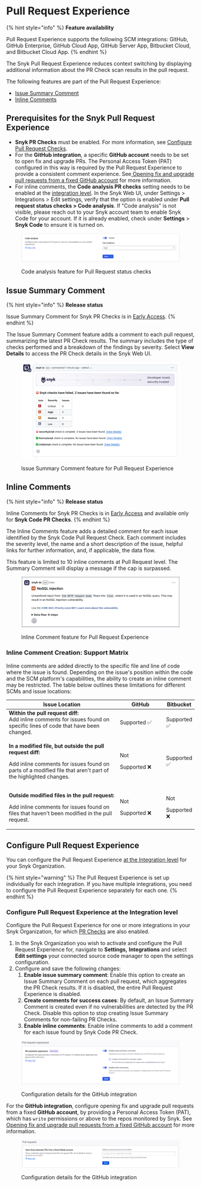 # Pull Request Experience

{% hint style="info" %}
**Feature availability**

Pull Request Experience supports the following SCM integrations: GitHub, GitHub Enterprise, GitHub Cloud App, GitHub Server App, Bitbucket Cloud, and Bitbucket Cloud App.
{% endhint %}

The Snyk Pull Request Experience reduces context switching by displaying additional information about the PR Check scan results in the pull request.

The following features are part of the Pull Request Experience:

* [Issue Summary Comment](pull-request-experience.md#issue-summary-comment)
* [Inline Comments](pull-request-experience.md#inline-comments)

## Prerequisites for the Snyk Pull Request Experience

* **Snyk PR Checks** must be enabled. For more information, see [Configure Pull Request Checks](configure-pull-request-checks.md).
* For the **GitHub integration**, a specific **GitHub account** needs to be set to open fix and upgrade PRs. The Personal Access Token (PAT) configured in this way is required by the Pull Request Experience to provide a consistent comment experience. See[ ](../snyk-pull-or-merge-requests/opening-fix-and-upgrade-pull-requests-from-a-fixed-github-account.md)[Opening fix and upgrade pull requests from a fixed GitHub account](../snyk-pull-or-merge-requests/opening-fix-and-upgrade-pull-requests-from-a-fixed-github-account.md) for more information.
* For inline comments, the **Code analysis PR checks** setting needs to be enabled at the [integration level](https://docs.snyk.io/scan-with-snyk/pull-requests/pull-request-checks/pull-request-experience#configure-pull-request-experience-at-the-integration-level). In the Snyk Web UI, under Settings > Integrations > Edit settings,  verify that the option is enabled under **Pull request status checks > Code analysis**. If "Code analysis" is not visible, please reach out to your Snyk account team to enable Snyk Code for your account. If it is already enabled, check under **Settings** > **Snyk Code** to ensure it is turned on.

<figure><img src="../../../.gitbook/assets/Screenshot 2024-11-27 at 14.14.35.png" alt=""><figcaption><p>Code analysis feature for Pull Request status checks</p></figcaption></figure>

## Issue Summary Comment

{% hint style="info" %}
**Release status**

Issue Summary Comment for Snyk PR Checks is in [Early Access](../../../getting-started/snyk-release-process.md#early-access).
{% endhint %}

The Issue Summary Comment feature adds a comment to each pull request, summarizing the latest PR Check results. The summary includes the type of checks performed and a breakdown of the findings by severity. Select **View Details** to access the PR Check details in the Snyk Web UI.

<figure><img src="../../../.gitbook/assets/image (586).png" alt=""><figcaption><p>Issue Summary Comment feature for Pull Request Experience</p></figcaption></figure>

## Inline Comments

{% hint style="info" %}
**Release status**

Inline Comments for Snyk PR Checks is in [Early Access](../../../getting-started/snyk-release-process.md#early-access) and available only for **Snyk Code PR Checks**.
{% endhint %}

The Inline Comments feature adds a detailed comment for each issue identified by the Snyk Code Pull Request Check. Each comment includes the severity level, the name and a short description of the issue, helpful links for further information, and, if applicable, the data flow.&#x20;

This feature is limited to 10 inline comments at Pull Request level. The Summary Comment will display a message if the cap is surpassed.

<figure><img src="../../../.gitbook/assets/Screenshot 2024-11-27 at 14.03.12.png" alt=""><figcaption><p>Inline Comment feature for Pull Request Experience</p></figcaption></figure>

### Inline Comment Creation: Support Matrix

Inline comments are added directly to the specific file and line of code where the issue is found. Depending on the issue's position within the code and the SCM platform's capabilities, the ability to create an inline comment may be restricted. The table below outlines these limitations for different SCMs and issue locations:

<table data-full-width="false"><thead><tr><th width="458">Issue Location</th><th width="143">GitHub</th><th>Bitbucket</th></tr></thead><tbody><tr><td><strong>Within the pull request diff:</strong> <br>Add inline comments for issues found on specific lines of code that have been changed.</td><td>Supported <span data-gb-custom-inline data-tag="emoji" data-code="2705">✅</span></td><td>Supported <span data-gb-custom-inline data-tag="emoji" data-code="2705">✅</span></td></tr><tr><td><p><strong>In a modified file, but outside the pull request diff:</strong></p><p>Add inline comments for issues found on parts of a modified file that aren't part of the highlighted changes.</p></td><td><p>Not</p><p>Supported <span data-gb-custom-inline data-tag="emoji" data-code="274c">❌</span></p></td><td>Supported <span data-gb-custom-inline data-tag="emoji" data-code="2705">✅</span></td></tr><tr><td><p><strong>Outside modified files in the pull request:</strong></p><p>Add inline comments for issues found on files that haven't been modified in the pull request.</p></td><td><p>Not</p><p>Supported <span data-gb-custom-inline data-tag="emoji" data-code="274c">❌</span></p></td><td><p>Not</p><p>Supported <span data-gb-custom-inline data-tag="emoji" data-code="274c">❌</span></p></td></tr></tbody></table>

## Configure Pull Request Experience

You can configure the Pull Request Experience [at the Integration level](pull-request-experience.md#configure-pr-checks-at-the-integration-level) for your Snyk Organization.

{% hint style="warning" %}
The Pull Request Experience is set up individually for each integration. If you have multiple integrations, you need to configure the Pull Request Experience separately for each one.
{% endhint %}

### Configure Pull Request Experience at the Integration level

Configure the Pull Request Experience for one or more integrations in your Snyk Organization, for which [PR Checks](configure-pull-request-checks.md#configure-pr-checks-at-the-integration-level) are also enabled.

1. In the Snyk Organization you wish to activate and configure the Pull Request Experience for, navigate to **Settings,** **Integrations** and select **Edit settings** your connected source code manager to open the settings configuration.
2. Configure and save the following changes:
   1. **Enable issue summary comment**: Enable this option to create an Issue Summary Comment on each pull request, which aggregates the PR Check results. If it is disabled, the entire Pull Request Experience is disabled.
   2. **Create comments for success cases**: By default, an Issue Summary Comment is created even if no vulnerabilities are detected by the PR Check. Disable this option to stop creating Issue Summary Comments for non-failing PR Checks.
   3. **Enable inline comments**: Enable inline comments to add a comment for each issue found by Snyk Code PR Check.

<figure><img src="../../../.gitbook/assets/Screenshot 2024-11-27 at 11.44.50.png" alt=""><figcaption><p>Configuration details for the GitHub integration</p></figcaption></figure>

For the **GitHub integration**, configure opening fix and upgrade pull requests from a fixed **GitHub account**, by providing a Personal Access Token (PAT), which has `write` permissions or above to the repos monitored by Snyk. See[  ](../snyk-pull-or-merge-requests/opening-fix-and-upgrade-pull-requests-from-a-fixed-github-account.md)[Opening fix and upgrade pull requests from a fixed GitHub account](../snyk-pull-or-merge-requests/opening-fix-and-upgrade-pull-requests-from-a-fixed-github-account.md) for more information.

<figure><img src="../../../.gitbook/assets/image (1).png" alt=""><figcaption><p>Configuration details for the GitHub integration</p></figcaption></figure>
